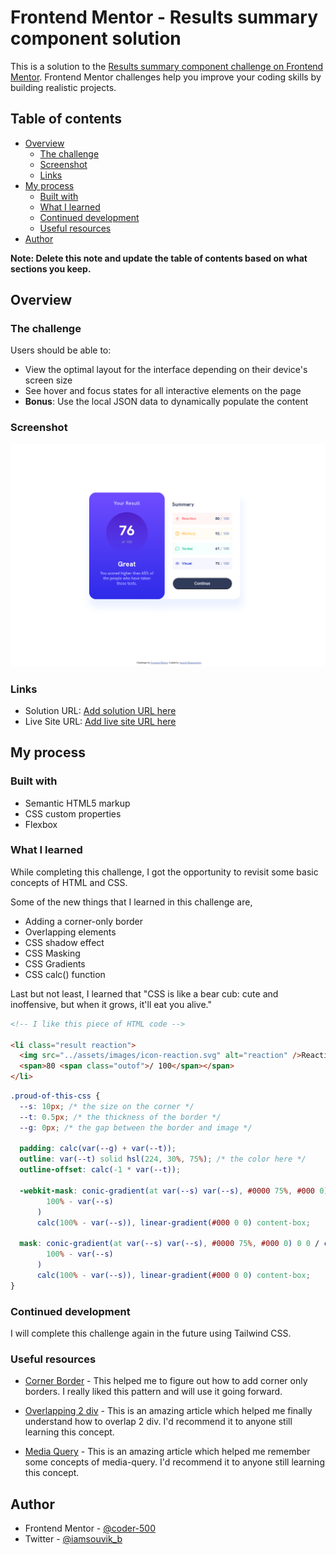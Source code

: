 # Frontend Mentor - Results summary component solution

This is a solution to the [Results summary component challenge on Frontend Mentor](https://www.frontendmentor.io/challenges/results-summary-component-CE_K6s0maV). Frontend Mentor challenges help you improve your coding skills by building realistic projects.

## Table of contents

- [Overview](#overview)
  - [The challenge](#the-challenge)
  - [Screenshot](#screenshot)
  - [Links](#links)
- [My process](#my-process)
  - [Built with](#built-with)
  - [What I learned](#what-i-learned)
  - [Continued development](#continued-development)
  - [Useful resources](#useful-resources)
- [Author](#author)

**Note: Delete this note and update the table of contents based on what sections you keep.**

## Overview

### The challenge

Users should be able to:

- View the optimal layout for the interface depending on their device's screen size
- See hover and focus states for all interactive elements on the page
- **Bonus**: Use the local JSON data to dynamically populate the content

### Screenshot

![Output design](./output/results-summary-desktop-output.png)

### Links

- Solution URL: [Add solution URL here](https://your-solution-url.com)
- Live Site URL: [Add live site URL here](https://your-live-site-url.com)

## My process

### Built with

- Semantic HTML5 markup
- CSS custom properties
- Flexbox

### What I learned

While completing this challenge, I got the opportunity to revisit some basic concepts of HTML and CSS.

Some of the new things that I learned in this challenge are,

- Adding a corner-only border
- Overlapping elements
- CSS shadow effect
- CSS Masking
- CSS Gradients
- CSS calc() function

Last but not least, I learned that "CSS is like a bear cub: cute and inoffensive, but when it grows, it'll eat you alive."

```html
<!-- I like this piece of HTML code -->

<li class="result reaction">
  <img src="../assets/images/icon-reaction.svg" alt="reaction" />Reaction
  <span>80 <span class="outof">/ 100</span></span>
</li>
```

```css
.proud-of-this-css {
  --s: 10px; /* the size on the corner */
  --t: 0.5px; /* the thickness of the border */
  --g: 0px; /* the gap between the border and image */

  padding: calc(var(--g) + var(--t));
  outline: var(--t) solid hsl(224, 30%, 75%); /* the color here */
  outline-offset: calc(-1 * var(--t));

  -webkit-mask: conic-gradient(at var(--s) var(--s), #0000 75%, #000 0) 0 0 / calc(
        100% - var(--s)
      )
      calc(100% - var(--s)), linear-gradient(#000 0 0) content-box;

  mask: conic-gradient(at var(--s) var(--s), #0000 75%, #000 0) 0 0 / calc(
        100% - var(--s)
      )
      calc(100% - var(--s)), linear-gradient(#000 0 0) content-box;
}
```

### Continued development

I will complete this challenge again in the future using Tailwind CSS.

### Useful resources

- [Corner Border](https://css-tip.com/corner-only-border-image/) - This helped me to figure out how to add corner only borders. I really liked this pattern and will use it going forward.
- [Overlapping 2 div](https://stackoverflow.com/questions/16372000/how-to-overlap-two-div-in-css) - This is an amazing article which helped me finally understand how to overlap 2 div. I'd recommend it to anyone still learning this concept.

- [Media Query](https://css-tricks.com/a-complete-guide-to-css-media-queries/) - This is an amazing article which helped me remember some concepts of media-query. I'd recommend it to anyone still learning this concept.

## Author

- Frontend Mentor - [@coder-500](https://www.frontendmentor.io/profile/coder-500)
- Twitter - [@iamsouvik_b](https://www.twitter.com/@iamsouvik_b)
